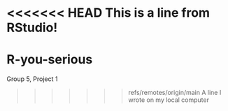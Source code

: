 <<<<<<< HEAD
This is a line from RStudio!
=======
# R-you-serious
Group 5, Project 1
>>>>>>> refs/remotes/origin/main
A line I wrote on my local computer  
